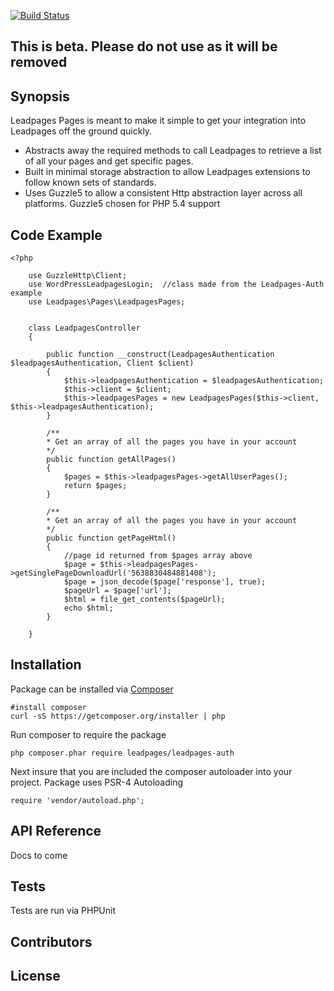 [![Build Status](https://travis-ci.org/blbraner1234/lpauth.svg?branch=master)](https://travis-ci.org/blbraner1234/lpauth)
## This is beta. Please do not use as it will be removed

## Synopsis

Leadpages Pages is meant to make it simple to get your integration into Leadpages off the ground quickly.
* Abstracts away the required methods to call Leadpages to retrieve a list of all your pages and get specific pages.
* Built in minimal storage abstraction to allow Leadpages extensions to follow known sets of standards.
* Uses Guzzle5 to allow a consistent Http abstraction layer across all platforms. Guzzle5 chosen for PHP 5.4 support

## Code Example 

```
<?php

    use GuzzleHttp\Client;
    use WordPressLeadpagesLogin;  //class made from the Leadpages-Auth example
    use Leadpages\Pages\LeadpagesPages;
    
    
    class LeadpagesController
    {
    
        public function __construct(LeadpagesAuthentication $leadpagesAuthentication, Client $client)
        {
            $this->leadpagesAuthentication = $leadpagesAuthentication;
            $this->client = $client;
            $this->leadpagesPages = new LeadpagesPages($this->client, $this->leadpagesAuthentication);
        }
        
        /**
        * Get an array of all the pages you have in your account
        */
        public function getAllPages()
        {
            $pages = $this->leadpagesPages->getAllUserPages();
            return $pages;
        }
        
        /**
        * Get an array of all the pages you have in your account
        */
        public function getPageHtml()
        {
            //page id returned from $pages array above
            $page = $this->leadpagesPages->getSinglePageDownloadUrl('5638830484881408'); 
            $page = json_decode($page['response'], true);
            $pageUrl = $page['url'];
            $html = file_get_contents($pageUrl);
            echo $html;
        }
    
    }

```



## Installation

Package can be installed via [Composer](https://getcomposer.org/)

```
#install composer
curl -sS https://getcomposer.org/installer | php
```

Run composer to require the package

```
php composer.phar require leadpages/leadpages-auth
```

Next insure that you are included the composer autoloader into your project. Package uses PSR-4 Autoloading
```
require 'vendor/autoload.php';
```

## API Reference

Docs to come

## Tests

Tests are run via PHPUnit

## Contributors

## License

